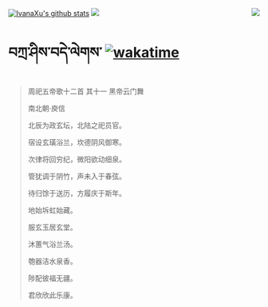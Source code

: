 [![IvanaXu's github stats](https://github-readme-stats.vercel.app/api?username=IvanaXu&show_icons=true&theme=vue-dark)](https://github.com/anuraghazra/github-readme-stats)
<img align="right" src="https://github-readme-stats.vercel.app/api/top-langs/?username=IvanaXu&langs_count=8&theme=graywhite" />
<img src="https://github-readme-stats.vercel.app/api/wakatime?username=IvanaXu&layout=compact&langs_count=8&theme=vue-dark&custom_title=Programming~Times/SinceJul.29.2021" />
# བཀྲ་ཤིས་བདེ་ལེགས་	[![wakatime](https://wakatime.com/badge/user/5043ee4a-e361-4607-9d47-d557f2005d05.svg)](https://wakatime.com/@5043ee4a-e361-4607-9d47-d557f2005d05)
> 周祀五帝歌十二首 其十一 黑帝云门舞
>
> 南北朝·庾信
>
> 北辰为政玄坛，北陆之祀员官。
> 
> 宿设玄璜浴兰，坎德阴风御寒。
> 
> 次律将回穷纪，微阳欲动细泉。
> 
> 管犹调于阴竹，声未入于春弦。
> 
> 待归馀于送历，方履庆于斯年。
> 
> 地始坼虹始藏。
> 
> 服玄玉居玄堂。
> 
> 沐蕙气浴兰汤。
> 
> 匏器洁水泉香。
> 
> 陟配彼福无疆。
> 
> 君欣欣此乐康。
